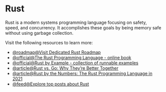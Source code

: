 # Rust

Rust is a modern systems programming language focusing on safety, speed, and concurrency. It accomplishes these goals by being memory safe without using garbage collection.

Visit the following resources to learn more:

- [@roadmap@Visit Dedicated Rust Roadmap](https://roadmap.sh/rust)
- [@official@The Rust Programming Language - online book](https://doc.rust-lang.org/book/)
- [@official@Rust by Example - collection of runnable examples](https://doc.rust-lang.org/stable/rust-by-example/index.html)
- [@article@Rust vs. Go: Why They’re Better Together](https://thenewstack.io/rust-vs-go-why-theyre-better-together/)
- [@article@Rust by the Numbers: The Rust Programming Language in 2021](https://thenewstack.io/rust-by-the-numbers-the-rust-programming-language-in-2021/)
- [@feed@Explore top posts about Rust](https://app.daily.dev/tags/rust?ref=roadmapsh)